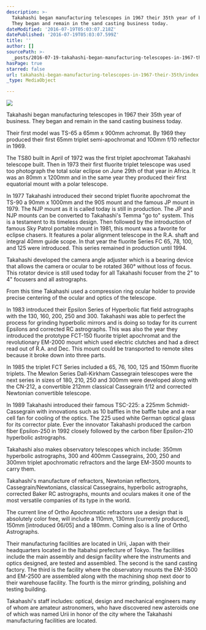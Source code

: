 ```yaml
---
description: >-
  Takahashi began manufacturing telescopes in 1967 their 35th year of business.
  They began and remain in the sand casting business today.
dateModified: '2016-07-19T05:03:07.218Z'
datePublished: '2016-07-19T05:03:07.599Z'
title: ''
author: []
sourcePath: >-
  _posts/2016-07-19-takahashi-began-manufacturing-telescopes-in-1967-their-35th.md
hasPage: true
starred: false
url: takahashi-began-manufacturing-telescopes-in-1967-their-35th/index.html
_type: MediaObject

---
```

![](https://the-grid-user-content.s3-us-west-2.amazonaws.com/23ba590e-5ddf-4b6c-8cb1-98008da35830.jpg)

Takahashi began manufacturing telescopes in 1967 their 35th year of business. They began and remain in the sand casting business today.

Their first model was TS-65 a 65mm x 900mm achromat. By 1969 they produced their first 65mm triplet semi-apochromat and 100mm f/10 reflector in 1969\.

The TS80 built in April of 1972 was the first triplet apochromat Takahashi telescope built. Then in 1973 their first fluorite triplet telescope was used too photograph the total solar eclipse on June 29th of that year in Africa. It was an 80mm x 1200mm and in the same year they produced their first equatorial mount with a polar telescope.

In 1977 Takahashi introduced their second triplet fluorite apochromat the TS-90 a 90mm x 1000mm and the 90S mount and the famous JP mount in 1979\. The NJP mount as it is called today is still in production. The JP and NJP mounts can be converted to Takahashi's Temma "go to" system. This is a testament to its timeless design. Then followed by the introduction of famous Sky Patrol portable mount in 1981, this mount was a favorite for eclipse chasers. It features a polar alignment telescope in the R.A. shaft and integral 40mm guide scope. In that year the fluorite Series FC 65, 78, 100, and 125 were introduced. This series remained in production until 1994\.

Takahashi developed the camera angle adjuster which is a bearing device that allows the camera or ocular to be rotated 360° without loss of focus. This rotator device is still used today for all Takahashi focuser from the 2" to 4" focusers and all astrographs.

From this time Takahashi used a compression ring ocular holder to provide precise centering of the ocular and optics of the telescope.

In 1983 introduced their Epsilon Series of Hyperbolic flat field astrographs with the 130, 160, 200, 250 and 300\. Takahashi was able to perfect the process for grinding hyperbolic mirrors and is doing so today for its current Epsilons and corrected RC astrographs. This was also the year they introduced the prototype FCT-150 fluorite triplet apochromat and the revolutionary EM-2000 mount which used electric clutches and had a direct read out of R.A. and Dec. This mount could be transported to remote sites because it broke down into three parts.

In 1985 the triplet FCT Series included a 65, 76, 100, 125 and 150mm fluorite triplets. The Mewlon Series Dall-Kirkham Cassegrain telescopes were the next series in sizes of 180, 210, 250 and 300mm were developed along with the CN-212, a convertible 212mm classical Cassegrain f/12 and corrected Newtonian convertible telescope.

In 1989 Takahashi introduced their famous TSC-225: a 225mm Schmidt-Cassegrain with innovations such as 10 baffles in the baffle tube and a rear cell fan for cooling of the optics. The 225 used white German optical glass for its corrector plate. Ever the innovator Takahashi produced the carbon fiber Epsilon-250 in 1992 closely followed by the carbon fiber Epsilon-210 hyperbolic astrographs.

Takahashi also makes observatory telescopes which include: 350mm hyperbolic astrographs, 300 and 400mm Cassegrains, 200, 250 and 300mm triplet apochromatic refractors and the large EM-3500 mounts to carry them.

Takahashi's manufacture of refractors, Newtonian reflectors, Cassegrain/Newtonians, classical Cassegrains, hyperbolic astrographs, corrected Baker RC astrographs, mounts and oculars makes it one of the most versatile companies of its type in the world.

The current line of Ortho Apochromatic refractors use a design that is absolutely color free, will include a 110mm, 130mm \[currently produced\], 150mm \[introduced 06/05\] and a 180mm. Coming also is a line of Ortho Astrographs.

Their manufacturing facilities are located in Urii, Japan with their headquarters located in the Itabahsi prefecture of Tokyo. The facilities include the main assembly and design facility where the instruments and optics designed, are tested and assembled. The second is the sand casting factory. The third is the facility where the observatory mounts the EM-3500 and EM-2500 are assembled along with the machining shop next door to their warehouse facility. The fourth is the mirror grinding, polishing and testing building.

Takahashi's staff includes: optical, design and mechanical engineers many of whom are amateur astronomers, who have discovered new asteroids one of which was named Urii in honor of the city where the Takahashi manufacturing facilities are located.